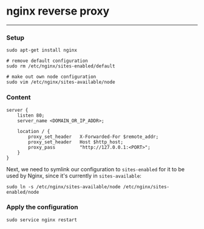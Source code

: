 # nginx reverse proxy
___
### Setup
```
sudo apt-get install nginx

# remove default configuration
sudo rm /etc/nginx/sites-enabled/default

# make out own node configuration
sudo vim /etc/nginx/sites-available/node
```

### Content
```
server {
    listen 80;
    server_name <DOMAIN_OR_IP_ADDR>;

    location / {
        proxy_set_header   X-Forwarded-For $remote_addr;
        proxy_set_header   Host $http_host;
        proxy_pass         "http://127.0.0.1:<PORT>";
    }
}
```

Next, we need to symlink our configuration to `sites-enabled` for it to be used by Nginx, since it's currently in `sites-available`:

```
sudo ln -s /etc/nginx/sites-available/node /etc/nginx/sites-enabled/node
```

### Apply the configuration
```
sudo service nginx restart
```


